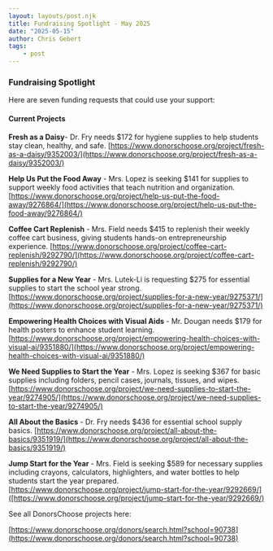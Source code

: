 ```yaml
---
layout: layouts/post.njk
title: Fundraising Spotlight - May 2025
date: "2025-05-15"
author: Chris Gebert
tags:
    - post
---
```

### Fundraising Spotlight 

Here are seven funding requests that could use your support:

#### Current Projects

**Fresh as a Daisy**- Dr. Fry needs $172 for hygiene supplies to help students stay clean, healthy, and safe. [https://www.donorschoose.org/project/fresh-as-a-daisy/9352003/](https://www.donorschoose.org/project/fresh-as-a-daisy/9352003/)

**Help Us Put the Food Away** - Mrs. Lopez is seeking $141 for supplies to support weekly food activities that teach nutrition and organization. [https://www.donorschoose.org/project/help-us-put-the-food-away/9276864/](https://www.donorschoose.org/project/help-us-put-the-food-away/9276864/)

**Coffee Cart Replenish** - Mrs. Field needs $415 to replenish their weekly coffee cart business, giving students hands-on entrepreneurship experience. [https://www.donorschoose.org/project/coffee-cart-replenish/9292790/](https://www.donorschoose.org/project/coffee-cart-replenish/9292790/)

**Supplies for a New Year** - Mrs. Lutek-Li is requesting $275 for essential supplies to start the school year strong. [https://www.donorschoose.org/project/supplies-for-a-new-year/9275371/](https://www.donorschoose.org/project/supplies-for-a-new-year/9275371/)

**Empowering Health Choices with Visual Aids** - Mr. Dougan needs $179 for health posters to enhance student learning. [https://www.donorschoose.org/project/empowering-health-choices-with-visual-ai/9351880/](https://www.donorschoose.org/project/empowering-health-choices-with-visual-ai/9351880/)

**We Need Supplies to Start the Year** - Mrs. Lopez is seeking $367 for basic supplies including folders, pencil cases, journals, tissues, and wipes. [https://www.donorschoose.org/project/we-need-supplies-to-start-the-year/9274905/](https://www.donorschoose.org/project/we-need-supplies-to-start-the-year/9274905/)

**All About the Basics** - Dr. Fry needs $436 for essential school supply basics. [https://www.donorschoose.org/project/all-about-the-basics/9351919/](https://www.donorschoose.org/project/all-about-the-basics/9351919/)

**Jump Start for the Year** - Mrs. Field is seeking $589 for necessary supplies including crayons, calculators, highlighters, and water bottles to help students start the year prepared.
[https://www.donorschoose.org/project/jump-start-for-the-year/9292669/]([https://www.donorschoose.org/project/jump-start-for-the-year/9292669/)


See all DonorsChoose projects here:

[https://www.donorschoose.org/donors/search.html?school=90738](https://www.donorschoose.org/donors/search.html?school=90738)
